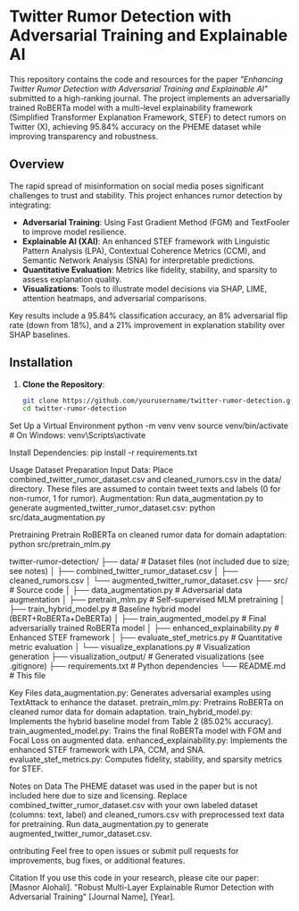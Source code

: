 # Twitter Rumor Detection with Adversarial Training and Explainable AI

This repository contains the code and resources for the paper *"Enhancing Twitter Rumor Detection with Adversarial Training and Explainable AI"* submitted to a high-ranking journal. The project implements an adversarially trained RoBERTa model with a multi-level explainability framework (Simplified Transformer Explanation Framework, STEF) to detect rumors on Twitter (X), achieving 95.84% accuracy on the PHEME dataset while improving transparency and robustness.

## Overview

The rapid spread of misinformation on social media poses significant challenges to trust and stability. This project enhances rumor detection by integrating:
- **Adversarial Training**: Using Fast Gradient Method (FGM) and TextFooler to improve model resilience.
- **Explainable AI (XAI)**: An enhanced STEF framework with Linguistic Pattern Analysis (LPA), Contextual Coherence Metrics (CCM), and Semantic Network Analysis (SNA) for interpretable predictions.
- **Quantitative Evaluation**: Metrics like fidelity, stability, and sparsity to assess explanation quality.
- **Visualizations**: Tools to illustrate model decisions via SHAP, LIME, attention heatmaps, and adversarial comparisons.

Key results include a 95.84% classification accuracy, an 8% adversarial flip rate (down from 18%), and a 21% improvement in explanation stability over SHAP baselines.

## Installation

1. **Clone the Repository**:
   ```bash
   git clone https://github.com/yourusername/twitter-rumor-detection.git
   cd twitter-rumor-detection
   
Set Up a Virtual Environment
python -m venv venv
source venv/bin/activate  # On Windows: venv\Scripts\activate

Install Dependencies:
pip install -r requirements.txt

Usage
Dataset Preparation
Input Data: Place combined_twitter_rumor_dataset.csv and cleaned_rumors.csv in the data/ directory. These files are assumed to contain tweet texts and labels (0 for non-rumor, 1 for rumor).
Augmentation: Run data_augmentation.py to generate augmented_twitter_rumor_dataset.csv:
python src/data_augmentation.py

Pretraining
Pretrain RoBERTa on cleaned rumor data for domain adaptation:
python src/pretrain_mlm.py


twitter-rumor-detection/
├── data/                          # Dataset files (not included due to size; see notes)
│   ├── combined_twitter_rumor_dataset.csv
│   ├── cleaned_rumors.csv
│   └── augmented_twitter_rumor_dataset.csv
├── src/                           # Source code
│   ├── data_augmentation.py       # Adversarial data augmentation
│   ├── pretrain_mlm.py            # Self-supervised MLM pretraining
│   ├── train_hybrid_model.py      # Baseline hybrid model (BERT+RoBERTa+DeBERTa)
│   ├── train_augmented_model.py   # Final adversarially trained RoBERTa model
│   ├── enhanced_explainability.py # Enhanced STEF framework
│   ├── evaluate_stef_metrics.py   # Quantitative metric evaluation
│   └── visualize_explanations.py  # Visualization generation
├── visualization_output/          # Generated visualizations (see .gitignore)
├── requirements.txt              # Python dependencies
└── README.md                     # This file


Key Files
data_augmentation.py: Generates adversarial examples using TextAttack to enhance the dataset.
pretrain_mlm.py: Pretrains RoBERTa on cleaned rumor data for domain adaptation.
train_hybrid_model.py: Implements the hybrid baseline model from Table 2 (85.02% accuracy).
train_augmented_model.py: Trains the final RoBERTa model with FGM and Focal Loss on augmented data.
enhanced_explainability.py: Implements the enhanced STEF framework with LPA, CCM, and SNA.
evaluate_stef_metrics.py: Computes fidelity, stability, and sparsity metrics for STEF.

Notes on Data
The PHEME dataset was used in the paper but is not included here due to size and licensing. Replace combined_twitter_rumor_dataset.csv with your own labeled dataset (columns: text, label) and cleaned_rumors.csv with preprocessed text data for pretraining.
Run data_augmentation.py to generate augmented_twitter_rumor_dataset.csv.

ontributing
Feel free to open issues or submit pull requests for improvements, bug fixes, or additional features.

Citation
If you use this code in your research, please cite our paper:
[Masnor Alohali]. "Robust Multi-Layer Explainable Rumor Detection with Adversarial Training" [Journal Name], [Year].